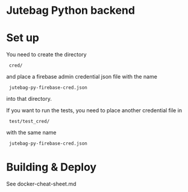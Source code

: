 # Jutebag Python backend

# Set up

You need to create the directory

     cred/

and place a firebase admin credential json file with the name

     jutebag-py-firebase-cred.json

into that directory.

If you want to run the tests, you need to place another credential file in

     test/test_cred/

with the same name

     jutebag-py-firebase-cred.json


# Building & Deploy

See docker-cheat-sheet.md


